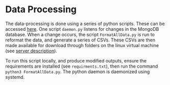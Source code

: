 # Data Processing

The data-processing is done using a series of python scripts. These can be accessed [here](https://github.com/l-gorman/legume-choice-data-processing). One script `daemon.py` listens for changes in the MongoDB database. When a change occurs, the script `FormatAllData.py` is run to reformat the data, and generate a series of CSVs. These CSVs are then made available for download through folders on the linux virtual machine (see [server description](nginx.md)).

To run this script locally, and produce modified outputs, ensure the requirements are installed (see `requirments.txt`), then run the command `python3 FormatAllData.py`. The python daemon is daemonized using systemd.

